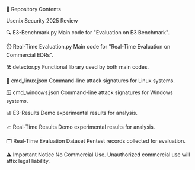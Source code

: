 📂 Repository Contents

Usenix Security 2025 Review

🔍 E3-Benchmark.py
Main code for "Evaluation on E3 Benchmark".

⏱️ Real-Time Evaluation.py
Main code for "Real-Time Evaluation on Commercial EDRs".

🛠️ detector.py
Functional library used by both main codes.

🐧 cmd_linux.json
Command-line attack signatures for Linux systems.

🪟 cmd_windows.json
Command-line attack signatures for Windows systems.

📊 E3-Results
Demo experimental results for analysis.

📈 Real-Time Results
Demo experimental results for analysis.

🗂️ Real-Time Evaluation Dataset
Pentest records collected for evaluation.

⚠️ Important Notice
No Commercial Use. Unauthorized commercial use will affix legal liability. 
